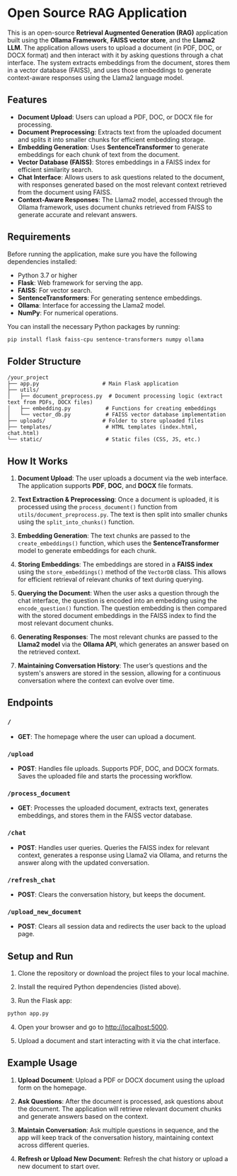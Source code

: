 # Open Source RAG Application

This is an open-source **Retrieval Augmented Generation (RAG)** application built using the **Ollama Framework**, **FAISS vector store**, and the **Llama2 LLM**. The application allows users to upload a document (in PDF, DOC, or DOCX format) and then interact with it by asking questions through a chat interface. The system extracts embeddings from the document, stores them in a vector database (FAISS), and uses those embeddings to generate context-aware responses using the Llama2 language model.

## Features

- **Document Upload**: Users can upload a PDF, DOC, or DOCX file for processing.
- **Document Preprocessing**: Extracts text from the uploaded document and splits it into smaller chunks for efficient embedding storage.
- **Embedding Generation**: Uses **SentenceTransformer** to generate embeddings for each chunk of text from the document.
- **Vector Database (FAISS)**: Stores embeddings in a FAISS index for efficient similarity search.
- **Chat Interface**: Allows users to ask questions related to the document, with responses generated based on the most relevant context retrieved from the document using FAISS.
- **Context-Aware Responses**: The Llama2 model, accessed through the Ollama framework, uses document chunks retrieved from FAISS to generate accurate and relevant answers.

## Requirements

Before running the application, make sure you have the following dependencies installed:

- Python 3.7 or higher
- **Flask**: Web framework for serving the app.
- **FAISS**: For vector search.
- **SentenceTransformers**: For generating sentence embeddings.
- **Ollama**: Interface for accessing the Llama2 model.
- **NumPy**: For numerical operations.

You can install the necessary Python packages by running:

```bash
pip install flask faiss-cpu sentence-transformers numpy ollama
```

## Folder Structure

```
/your_project
├── app.py                    # Main Flask application
├── utils/
│   ├── document_preprocess.py  # Document processing logic (extract text from PDFs, DOCX files)
│   ├── embedding.py           # Functions for creating embeddings
│   └── vector_db.py           # FAISS vector database implementation
├── uploads/                  # Folder to store uploaded files
├── templates/                 # HTML templates (index.html, chat.html)
└── static/                    # Static files (CSS, JS, etc.)
```

## How It Works

1. **Document Upload**: The user uploads a document via the web interface. The application supports **PDF**, **DOC**, and **DOCX** file formats.
   
2. **Text Extraction & Preprocessing**: Once a document is uploaded, it is processed using the `process_document()` function from `utils/document_preprocess.py`. The text is then split into smaller chunks using the `split_into_chunks()` function.

3. **Embedding Generation**: The text chunks are passed to the `create_embeddings()` function, which uses the **SentenceTransformer** model to generate embeddings for each chunk.

4. **Storing Embeddings**: The embeddings are stored in a **FAISS index** using the `store_embeddings()` method of the `VectorDB` class. This allows for efficient retrieval of relevant chunks of text during querying.

5. **Querying the Document**: When the user asks a question through the chat interface, the question is encoded into an embedding using the `encode_question()` function. The question embedding is then compared with the stored document embeddings in the FAISS index to find the most relevant document chunks.

6. **Generating Responses**: The most relevant chunks are passed to the **Llama2 model** via the **Ollama API**, which generates an answer based on the retrieved context.

7. **Maintaining Conversation History**: The user’s questions and the system's answers are stored in the session, allowing for a continuous conversation where the context can evolve over time.

## Endpoints

### `/`
- **GET**: The homepage where the user can upload a document.

### `/upload`
- **POST**: Handles file uploads. Supports PDF, DOC, and DOCX formats. Saves the uploaded file and starts the processing workflow.

### `/process_document`
- **GET**: Processes the uploaded document, extracts text, generates embeddings, and stores them in the FAISS vector database.

### `/chat`
- **POST**: Handles user queries. Queries the FAISS index for relevant context, generates a response using Llama2 via Ollama, and returns the answer along with the updated conversation.

### `/refresh_chat`
- **POST**: Clears the conversation history, but keeps the document.

### `/upload_new_document`
- **POST**: Clears all session data and redirects the user back to the upload page.

## Setup and Run

1. Clone the repository or download the project files to your local machine.

2. Install the required Python dependencies (listed above).

3. Run the Flask app:

```bash
python app.py
```

4. Open your browser and go to [http://localhost:5000](http://localhost:5000).

5. Upload a document and start interacting with it via the chat interface.

## Example Usage

1. **Upload Document**: Upload a PDF or DOCX document using the upload form on the homepage.

2. **Ask Questions**: After the document is processed, ask questions about the document. The application will retrieve relevant document chunks and generate answers based on the context.

3. **Maintain Conversation**: Ask multiple questions in sequence, and the app will keep track of the conversation history, maintaining context across different queries.

4. **Refresh or Upload New Document**: Refresh the chat history or upload a new document to start over.

